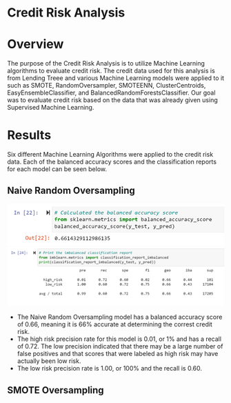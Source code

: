 # Credit Risk Analysis
# Overview
The purpose of the Credit Risk Analysis is to utilize Machine Learning algorithms to evaluate credit risk. The credit data used for this analysis is from Lending Treee and various Machine Learning models were applied to it such as SMOTE, RandomOversampler, SMOTEENN, ClusterCentroids, EasyEnsembleClassifier, and BalancedRandomForestsClassifier. Our goal was to evaluate credit risk based on the data that was already given using Supervised Machine Learning. 

# Results 
Six different Machine Learning Algorithms were applied to the credit risk data. Each of the balanced accuracy scores and the classification reports for each model can be seen below.

## Naive Random Oversampling 
![randomoversampling_balanced](https://github.com/aarce21/Credit_Risk_Analysis/blob/main/images/randomoversampling_balanced.PNG)
![randomoversampling_report](https://github.com/aarce21/Credit_Risk_Analysis/blob/main/images/randomoversampling_report.PNG)

* The Naive Random Oversampling model has a balanced accuracy score of 0.66, meaning it is 66% accurate at determining the correst credit risk. 
* The high risk precision rate for this model is 0.01, or 1% and has a recall of 0.72. The low precision indicated that there may be a large number of false positives and that scores that were labeled as high risk may have actually been low risk. 
* The low risk precision rate is 1.00, or 100% and the recall is 0.60. 

## SMOTE Oversampling
